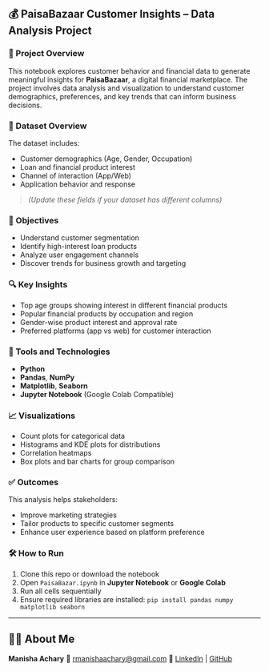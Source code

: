 ## 💰 PaisaBazaar Customer Insights – Data Analysis Project

### 📌 Project Overview

This notebook explores customer behavior and financial data to generate meaningful insights for **PaisaBazaar**, a digital financial marketplace. The project involves data analysis and visualization to understand customer demographics, preferences, and key trends that can inform business decisions.

### 📂 Dataset Overview

The dataset includes:

* Customer demographics (Age, Gender, Occupation)
* Loan and financial product interest
* Channel of interaction (App/Web)
* Application behavior and response

> *(Update these fields if your dataset has different columns)*

### 🎯 Objectives

* Understand customer segmentation
* Identify high-interest loan products
* Analyze user engagement channels
* Discover trends for business growth and targeting

### 🔍 Key Insights

* Top age groups showing interest in different financial products
* Popular financial products by occupation and region
* Gender-wise product interest and approval rate
* Preferred platforms (app vs web) for customer interaction

### 🧰 Tools and Technologies

* **Python**
* **Pandas**, **NumPy**
* **Matplotlib**, **Seaborn**
* **Jupyter Notebook** (Google Colab Compatible)

### 📈 Visualizations

* Count plots for categorical data
* Histograms and KDE plots for distributions
* Correlation heatmaps
* Box plots and bar charts for group comparison

### ✅ Outcomes

This analysis helps stakeholders:

* Improve marketing strategies
* Tailor products to specific customer segments
* Enhance user experience based on platform preference

### 🛠️ How to Run

1. Clone this repo or download the notebook
2. Open `PaisaBazar.ipynb` in **Jupyter Notebook** or **Google Colab**
3. Run all cells sequentially
4. Ensure required libraries are installed:
   `pip install pandas numpy matplotlib seaborn`

---

## 🙋‍♀️ About Me

**Manisha Achary**
📧 [rmanishaachary@gmail.com](mailto:rmanishaachary@gmail.com)
📎 [LinkedIn](https://www.linkedin.com/in/r-manisha-achary-470798204/) | [GitHub](https://github.com/manishaachary13) 

